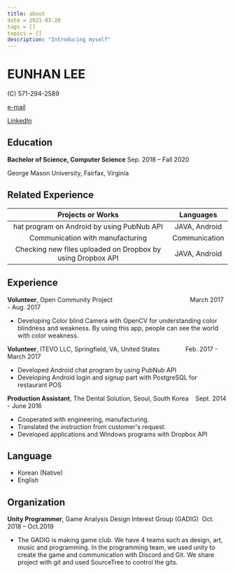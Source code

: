 ```yaml
---
title: about
date = 2021-03-28
tags = []
topics = []
description: "Introducing myself"
---
```


# **EUNHAN LEE**

(C) 571-294-2589

[e-mail](mailto:eunhanlee58@gmail.com)

[LinkedIn](https://www.linkedin.com/in/eh4925/)

## **Education**

**Bachelor of Science, Computer Science**
  Sep. 2018 – Fall 2020

George Mason University, Fairfax, Virginia

## **Related Experience**

|Projects or Works|Languages|
|:------:|:---:|
|hat program on Android by using PubNub API|JAVA, Android|
|Communication with manufacturing|Communication|
|Checking new files uploaded on Dropbox by using Dropbox API|JAVA, Android|

## **Experience**

**Volunteer**, Open Community Project                                             March 2017 - Aug. 2017

- Developing Color blind Camera with OpenCV for understanding color blindness and weakness. By using this app, people can see the world with color weakness.

**Volunteer**, ITEVO LLC, Springfield, VA, United States               Feb. 2017 - March 2017

- Developed Android chat program by using PubNub API
- Developing Android login and signup part with PostgreSQL for restaurant POS

**Production Assistant**, The Dental Solution, Seoul, South Korea    Sept. 2014 - June 2016

- Cooperated with engineering, manufacturing.
- Translated the instruction from customer's request.
- Developed applications and Windows programs with Dropbox API

## **Language**

- Korean (Native)
- English

## **Organization**

**Unity Programmer**, Game Analysis Design Interest Group (GADIG)  Oct. 2018 – Oct.2019

- The GADIG is making game club. We have 4 teams such as design, art, music and programming. In the programming team, we used unity to create the game and communication with Discord and Git. We share project with git and used SourceTree to control the gits.
